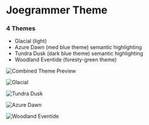 # Joegrammer Theme

### 4 Themes

- Glacial (light)
- Azure Dawn (med blue theme) semantic highlighting
- Tundra Dusk (dark blue theme) semantic highlighting 
- Woodland Eventide (foresty-green theme)

![Combined Theme Preview](https://github.com/exastone/joegrammer-theme/blob/main/screenshots/combined.png?raw=true)

![Glacial](https://github.com/exastone/joegrammer-theme/blob/main/screenshots/theme-glacial.png?raw=true)

![Tundra Dusk](https://github.com/exastone/joegrammer-theme/blob/main/screenshots/theme-dusk.png?raw=true)

![Azure Dawn](https://github.com/exastone/joegrammer-theme/blob/main/screenshots/theme-dawn.png?raw=true)


![Woodland Eventide](https://github.com/exastone/joegrammer-theme/blob/main/screenshots/theme-woodland.png?raw=true)
